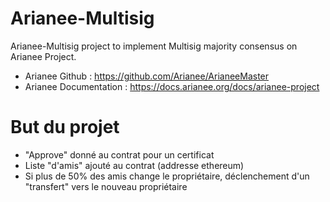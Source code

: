 # Arianee-Multisig
Arianee-Multisig project to implement Multisig majority consensus on Arianee Project. 

- Arianee Github : https://github.com/Arianee/ArianeeMaster
- Arianee Documentation : https://docs.arianee.org/docs/arianee-project

# But du projet 

- "Approve" donné au contrat pour un certificat
- Liste "d'amis" ajouté au contrat (addresse ethereum)
- Si plus de 50% des amis change le propriétaire, déclenchement d'un "transfert" vers le nouveau propriétaire

